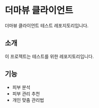# 더마뷰 클라이언트

더마뷰 클라이언트 테스트 레포지토리입니다.

## 소개
이 프로젝트는 테스트를 위한 레포지토리입니다.

## 기능
- 피부 분석
- 피부 관리 추천
- 개인 맞춤 관리법